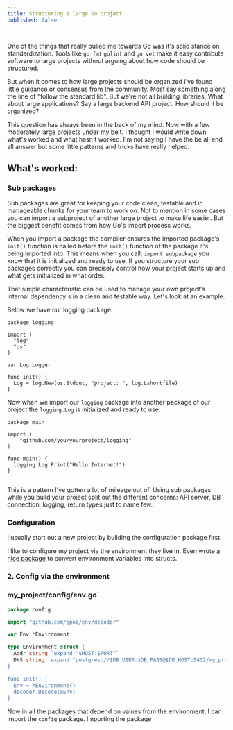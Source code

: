 ```yaml
---
title: Structuring a large Go project
published: false

---
```


One of the things that really pulled me towards Go was it's solid stance on
standardization. Tools like `go fmt` `golint` and `go vet` make it easy
contribute software to large projects without arguing about how code should be
structured.

But when it comes to how large projects should be organized I've found little
guidance or consensus from the community. Most say something along the
line of "follow the standard lib". But we're not all building libraries. What
about large applications? Say a large backend API project. How should it be
organized?

This question has always been in the back of my mind. Now with a few moderately
large projects under my belt. I thought I would write down what's worked and
what hasn't worked. I'm not saying I have the be all end all answer but some
little patterns and tricks have really helped.

## What's worked:

<p> </p>

### Sub packages

<p> </p>

Sub packages are great for keeping your code clean, testable and in manageable
chunks for your team to work on. Not to mention in some cases you can import a
subproject of another large project to make life easier. But the biggest
benefit comes from how Go's import process works.

When you import a package the compiler ensures the imported package's
`init()` function is called before the `init()` function of the package it's
being imported into. This means when you call: `import subpackage` you know
that it is initialized and ready to use. If you structure your sub packages correctly
you can precisely control how your project starts up and what gets initialized
in what order.

That simple characteristic can be used to manage your own project's internal
dependency's in a clean and testable way. Let's look at an example.

Below we have our logging package.

<pre><code data-language="go">package logging

import (
  "log"
  "os"
)

var Log Logger

func init() {
  Log = log.New(os.Stdout, "project: ", log.Lshortfile)
}
</code></pre>

Now when we import our `logging` package into another package of our project
the `logging.Log` is initialized and ready to use.

<pre><code data-language="go">package main

import (
	"github.com/you/yourproject/logging"
)

func main() {
  logging.Log.Print("Hello Internet!")
}

</code></pre>

This is a pattern I've gotten a lot of mileage out of. Using sub packages while
you build your project split out the different concerns: API server, DB connection,
logging, return types just to name few.


### Configuration

<p> </p>

I usually start out a new project by building the configuration package first.

I like to configure my project via the environment they live in. Even wrote
[a nice package](github.com/jpoz/env) to convert environment variables
into structs.

### 2. Config via the environment


### my_project/config/env.go`

```go
package config

import "github.com/jpoz/env/decoder"

var Env *Environment

type Environment struct {
  Addr string `expand:"$HOST:$PORT"`
  DNS string `expand:"postgres://$DB_USER:$DB_PASS@$DB_HOST:5432/my_project"
}

func init() {
  Env = *Environment{}
  decoder.Decode(&Env)
}
```

Now in all the packages that depend on values from the environment, I can
import the `config` package. Importing the package
